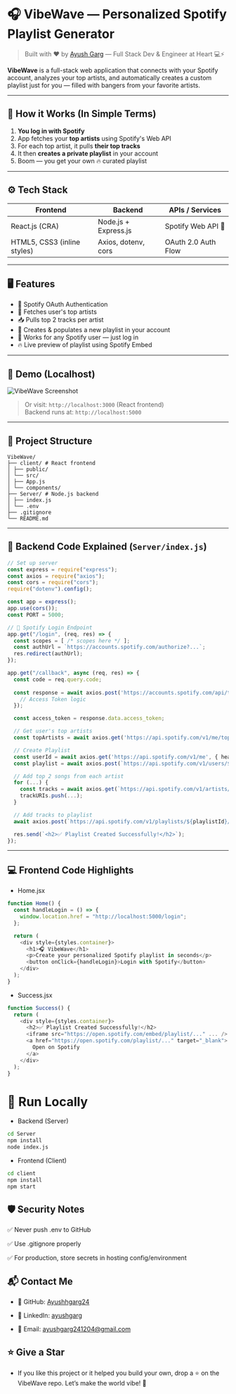 # 🎧 VibeWave — Personalized Spotify Playlist Generator

> Built with ❤️ by [Ayush Garg](https://github.com/Ayushhgarg24) — Full Stack Dev & Engineer at Heart 💻⚡

**VibeWave** is a full-stack web application that connects with your Spotify account, analyzes your top artists, and automatically creates a custom playlist just for you — filled with bangers from your favorite artists.  

---

## 🧠 How it Works (In Simple Terms)

1. **You log in with Spotify**
2. App fetches your **top artists** using Spotify's Web API
3. For each top artist, it pulls **their top tracks**
4. It then **creates a private playlist** in your account
5. Boom — you get your own 🔥 curated playlist

---

## ⚙️ Tech Stack

| Frontend                     | Backend                | APIs / Services       |
|-----------------------------|------------------------|------------------------|
| React.js (CRA)              | Node.js + Express.js   | Spotify Web API 🎵     |
| HTML5, CSS3 (inline styles) | Axios, dotenv, cors    | OAuth 2.0 Auth Flow    |

---

## 🖥️ Features

- 🔐 Spotify OAuth Authentication
- 🎵 Fetches user's top artists
- 📥 Pulls top 2 tracks per artist
- 🎼 Creates & populates a new playlist in your account
- 🔁 Works for any Spotify user — just log in
- 🔥 Live preview of playlist using Spotify Embed

---

## 🧪 Demo (Localhost)

![VibeWave Screenshot](https://i.imgur.com/BWVibeWaveDemo.png)

> Or visit: `http://localhost:3000` (React frontend)  
> Backend runs at: `http://localhost:5000`

---

## 📂 Project Structure
```
VibeWave/
├── client/ # React frontend
│ ├── public/
│ └── src/
│ ├── App.js
│ └── components/
├── Server/ # Node.js backend
│ ├── index.js
│ └── .env
├── .gitignore
└── README.md
```

---

## 🧠 Backend Code Explained (`Server/index.js`)

```js
// Set up server
const express = require("express");
const axios = require("axios");
const cors = require("cors");
require("dotenv").config();

const app = express();
app.use(cors());
const PORT = 5000;

// 🔐 Spotify Login Endpoint
app.get("/login", (req, res) => {
  const scopes = [ /* scopes here */ ];
  const authUrl = `https://accounts.spotify.com/authorize?...`;
  res.redirect(authUrl);
});

app.get("/callback", async (req, res) => {
  const code = req.query.code;
  
  const response = await axios.post('https://accounts.spotify.com/api/token', {
    // Access Token logic
  });

  const access_token = response.data.access_token;

  // Get user's top artists
  const topArtists = await axios.get('https://api.spotify.com/v1/me/top/artists', { headers });

  // Create Playlist
  const userId = await axios.get('https://api.spotify.com/v1/me', { headers });
  const playlist = await axios.post(`https://api.spotify.com/v1/users/${userId}/playlists`, {...});

  // Add top 2 songs from each artist
  for (...) {
    const tracks = await axios.get(`https://api.spotify.com/v1/artists/${artist.id}/top-tracks`);
    trackURIs.push(...);
  }

  // Add tracks to playlist
  await axios.post(`https://api.spotify.com/v1/playlists/${playlistId}/tracks`, { uris: trackURIs });

  res.send(`<h2>✅ Playlist Created Successfully!</h2>`);
});
 ```

---

## 💻 Frontend Code Highlights
- Home.jsx
```js
function Home() {
  const handleLogin = () => {
    window.location.href = "http://localhost:5000/login";
  };

  return (
    <div style={styles.container}>
      <h1>🎧 VibeWave</h1>
      <p>Create your personalized Spotify playlist in seconds</p>
      <button onClick={handleLogin}>Login with Spotify</button>
    </div>
  );
}
```

- Success.jsx
```js
function Success() {
  return (
    <div style={styles.container}>
      <h2>✅ Playlist Created Successfully!</h2>
      <iframe src="https://open.spotify.com/embed/playlist/..." ... />
      <a href="https://open.spotify.com/playlist/..." target="_blank">
        Open on Spotify
      </a>
    </div>
  );
}
```

# 🚀 Run Locally
- Backend (Server)
```bash
cd Server
npm install
node index.js
```
- Frontend (Client)
```bash
cd client
npm install
npm start
```

## 🛡️ Security Notes
✅ Never push .env to GitHub

✅ Use .gitignore properly

✅ For production, store secrets in hosting config/environment

## 📬 Contact Me
- 🔗 GitHub: [Ayushhgarg24](https://github.com/Ayushhgarg24)

- 💼 LinkedIn: [ayushgarg](http://www.linkedin.com/in/ayushh-garg)

- 📧 Email: ayushgarg241204@gmail.com

## ⭐ Give a Star
- If you like this project or it helped you build your own, drop a ⭐ on the VibeWave repo. Let’s make the world vibe! 🎵
